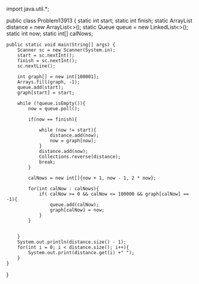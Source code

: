 import java.util.*;


public class Problem13913 {
    static int start;
    static int finish;
    static ArrayList<Integer> distance = new ArrayList<>();
    static Queue<Integer> queue = new LinkedList<>();
    static int now;
    static int[] calNows;

    public static void main(String[] args) {
        Scanner sc = new Scanner(System.in);
        start = sc.nextInt();
        finish = sc.nextInt();
        sc.nextLine();

        int graph[] = new int[100001];
        Arrays.fill(graph, -1);
        queue.add(start);
        graph[start] = start;

        while (!queue.isEmpty()){
            now = queue.poll();

            if(now == finish){

                while (now != start){
                    distance.add(now);
                    now = graph[now];
                }
                distance.add(now);
                Collections.reverse(distance);
                break;
            }

            calNows = new int[]{now + 1, now - 1, 2 * now};

            for(int calNow : calNows){
                if( calNow >= 0 && calNow <= 100000 && graph[calNow] == -1){
                    queue.add(calNow);
                    graph[calNow] = now;
                }
            }


        }
        System.out.println(distance.size() - 1);
        for(int i = 0; i < distance.size(); i++){
            System.out.print(distance.get(i) +" ");
        }
    }
}


<!-- 1. queue에 노드를 삽입하거나 노드를 제거하는 연산: O(1)
2. 상태를 체크하고 새로운 노드를 탐색하는 과정: O(1) (상수 시간)
3. 모든 노드를 방문하여 최단 경로를 탐색하는 과정: O(V) (V는 노드의 개수)
위의 과정을 종합하면, BFS의 시간 복잡도는 O(V)입니다. -->
